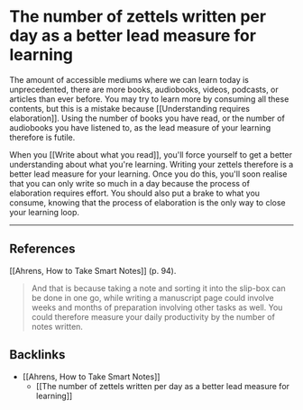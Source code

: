 # The number of zettels written per day as a better lead measure for learning
The amount of accessible mediums where we can learn today is unprecedented, there are more books, audiobooks, videos, podcasts, or articles than ever before. You may try to learn more by consuming all these contents, but this is a mistake because [[Understanding requires elaboration]]. Using the number of books you have read, or the number of audiobooks you have listened to, as the lead measure of your learning therefore is futile.

When you [[Write about what you read]], you'll force yourself to get a better understanding about what you're learning. Writing your zettels therefore is a better lead measure for your learning. Once you do this, you'll soon realise that you can only write so much in a day because the process of elaboration requires effort. You should also put a brake to what you consume, knowing that the process of elaboration is the only way to close your learning loop.

---
## References
[[Ahrens, How to Take Smart Notes]] (p. 94).
> And that is because taking a note and sorting it into the slip-box can be done in one go, while writing a manuscript page could involve weeks and months of preparation involving other tasks as well. You could therefore measure your daily productivity by the number of notes written.

## Backlinks
* [[Ahrens, How to Take Smart Notes]]
	* [[The number of zettels written per day as a better lead measure for learning]]

<!-- #evergreen #learning #writing -->

<!-- {BearID:91151362-B254-42B2-A22B-905CAFF0420A-71920-0001AA33ED2603D5} -->

